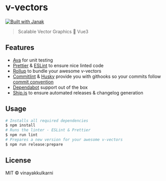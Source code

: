 # v-vectors

<a href="https://github.com/vinayakkulkarni/janak">
  <img alt="Built with Janak" src="https://img.shields.io/badge/built%20using-janak-brightgreen">
</a>

> Scalable Vector Graphics 🤝 Vue3

## Features

- [Ava](https://ava.li) for unit testing
- [Prettier](https://http://prettier.io/) & [ESLint](https://eslint.org) to ensure nice linted code
- [Rollup](https://rollupjs.org/guide/en/) to bundle your awesome v-vectors
- [Commitlint](http://commitlint.js.org/) & [Husky](https://github.com/typicode/husky) provide you with githooks so your commits follow [commit convention](https://commitlint.js.org/#/concepts-commit-conventions)
- [Dependabot](https://github.blog/2020-06-01-keep-all-your-packages-up-to-date-with-dependabot/) support out of the box
- [Ship.js](https://community.algolia.com/shipjs/) to ensure automated releases & changelog generation

## Usage

```bash
# Installs all required dependencies
$ npm install
# Runs the linter - ESLint & Prettier
$ npm run lint
# Prepares a new version for your awesome v-vectors
$ npm run release:prepare
```

## License

MIT &copy; vinayakkulkarni
